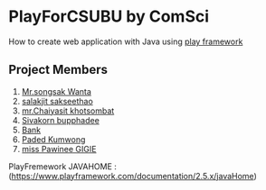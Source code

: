 # PlayForCSUBU by ComSci
How to create web application with Java using [play framework](http://www.playframework.com)

## Project Members

1. [Mr.songsak Wanta](https://github.com/tapgabee)
2. [salakjit sakseethao](https://github.com/salakjit)
3. [mr.Chaiyasit khotsombat](https://github.com/chaiyasitkh)
4. [Sivakorn bupphadee](https://github.com/Sivakorn2540)
5. [Bank](https://github.com/beyondkk)
6. [Paded Kumwong](https://github.com/paded)
7. [miss Pawinee GIGIE](https://githbu.com/PawineeGP)

PlayFremework JAVAHOME : (https://www.playframework.com/documentation/2.5.x/javaHome)
